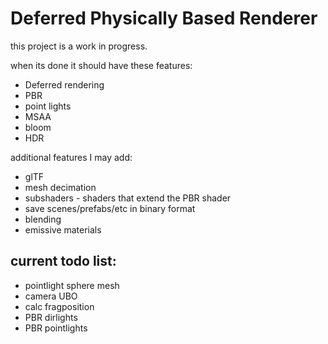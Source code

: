 # Deferred Physically Based Renderer

this project is a work in progress.

when its done it should have these features:
* Deferred rendering
* PBR
* point lights
* MSAA
* bloom
* HDR

additional features I may add:
* glTF
* mesh decimation
* subshaders - shaders that extend the PBR shader
* save scenes/prefabs/etc in binary format
* blending
* emissive materials

## current todo list:
* pointlight sphere mesh
* camera UBO
* calc fragposition
* PBR dirlights
* PBR pointlights
